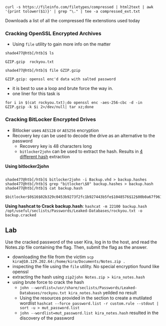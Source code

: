 ```shell
curl -s https://fileinfo.com/filetypes/compressed | html2text | awk '{print tolower($1)}' | grep "\." | tee -a compressed_ext.txt
```

Downloads a list of all the compressed file extenstions used today

### Cracking OpenSSL Encrypted Archives

- Using `file` utility to gain more info on the matter
```shell
shade477@htb[/htb]$ ls

GZIP.gzip  rockyou.txt

shade477@htb[/htb]$ file GZIP.gzip 

GZIP.gzip: openssl enc'd data with salted password
```

- it is best to use a loop and brute force the way in.
- one liner for this task is

```shell
for i in $(cat rockyou.txt);do openssl enc -aes-256-cbc -d -in GZIP.gzip -k $i 2>/dev/null| tar xz;done
```

### Cracking BitLocker Encrypted Drives

- Bitlocker uses `AES128` or `AES256` encryption
- Recovery key can be used to decode the drive as an alternative to the password
    - Recovery key is 48 characters long
    - `bitlocker2john` can be used to extract the hash. Results in [4 different hash](https://openwall.info/wiki/john/OpenCL-BitLocker) extraction

**Using bitlocker2john**

```shell

shade477@htb[/htb]$ bitlocker2john -i Backup.vhd > backup.hashes
shade477@htb[/htb]$ grep "bitlocker\$0" backup.hashes > backup.hash
shade477@htb[/htb]$ cat backup.hash

$bitlocker$0$16$02b329c0453b9273f2fc1b927443b5fe$1048576$12$00b0a67f961dd80103000000$60$d59f37e...SNIP...70696f7eab6b

```
**Using hashcat to Crack backup.hash**: `hashcat -m 22100 backup.hash /opt/useful/seclists/Passwords/Leaked-Databases/rockyou.txt -o backup.cracked`

## Lab

Use the cracked password of the user Kira, log in to the host, and read the Notes.zip file containing the flag. Then, submit the flag as the answer. 

- downloading the file from the victim `scp kira@10.129.202.64:/home/kira/Documents/Notes.zip .`
- inspecting the file using the `file` utility. No special encryption found like openssl
- extracting the hash using `zip2john Notes.zip > kira_notes.hash`
- using brute force to crack the hash
    - `john --wordlist=/usr/share/seclists/Passwords/Leaked-Databases/rockyou.txt kira_notes.hash` yeilded no result
    - Using the resources provided in the section to create a mutilated wordlist `hashcat --force password.list -r custom.rule --stdout | sort -u > mut_password.list`
    - `john --wordlist=mut_password.list kira_notes.hash` resulted in the discovery of the password
